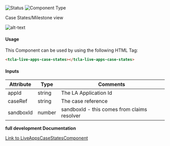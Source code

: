 
![Status][auto] ![Component Type][minor] <!--Component Meta {"created_by":"Auto", "reviewed_by":"Auto", "last_modified_by":"Auto", "comment":"none"} Component Meta -->


<p>Case States/Milestone view</p>

<p><img src="../live-apps-case-states.png" alt="alt-text" class="img-responsive" title="Image"></p>



#### Usage


This Component can be used by using the following HTML Tag:

```html
<tcla-live-apps-case-states></tcla-live-apps-case-states>
```

#### Inputs

Attribute | Type | Comments
--- | --- | ---
appId | string | The LA Application Id
caseRef | string | The case reference
sandboxId | number | sandboxId - this comes from claims resolver


<b>full development Documentation</b>

[Link to LiveAppsCaseStatesComponent](https://tibcosoftware.github.io/TCSTK-Angular/libdocs/tc-liveapps-lib/components/LiveAppsCaseStatesComponent.html)


[auto]: https://img.shields.io/badge/Status-auto%20generated-lightgrey.svg?style=flat "auto generated"

[manually]: https://img.shields.io/badge/Status-manually%20created-yellow.svg?style=flat "manually created"

[draft]: https://img.shields.io/badge/Status-draft-red.svg?style=flat "draft"

[review]: https://img.shields.io/badge/Status-need%20review-yellowgreen.svg?style=flat "need review"

[review done]: https://img.shields.io/badge/Status-review%20done-green.svg?style=flat "review done"

[finalized]: https://img.shields.io/badge/Status-finalized-brightgreen.svg?style=flat "finalized"

[top]: https://img.shields.io/badge/Component%20Type-Top-blue.svg?style=flat "top Component"

[major]: https://img.shields.io/badge/Component%20Type-major%20Component-blue.svg?style=flat "major Component"

[minor]: https://img.shields.io/badge/Component%20Type-minor%20Component-blue.svg?style=flat "minor Component"


